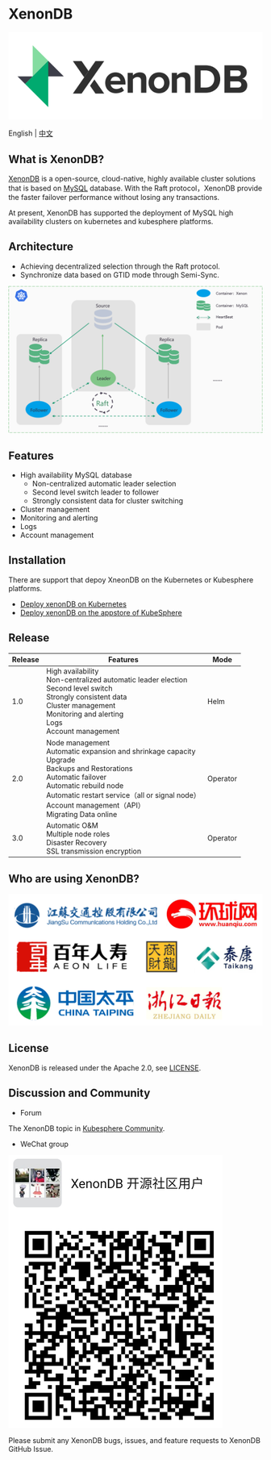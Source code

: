 
# XenonDB
 ![](docs/images/logo_xenondb.png) <br>

English | [中文](README_zh.md) 

## What is XenonDB?

[XenonDB](https://github.com/radondb/xenondb) is a open-source, cloud-native, highly available cluster solutions that is based on [MySQL](https://MySQL.org) database. With the Raft protocol，XenonDB provide the faster failover performance without losing any transactions. 

At present, XenonDB has supported the deployment of MySQL high availability clusters on kubernetes and kubesphere platforms.

## Architecture

- Achieving decentralized selection through the Raft protocol.
- Synchronize data based on GTID mode through Semi-Sync.

![](docs/images/XenonDB_Architecture_1.png)
## Features
- High availability MySQL database
    - Non-centralized automatic leader selection
    - Second level switch leader to follower 
    - Strongly consistent data for cluster switching
- Cluster management
- Monitoring and alerting
- Logs
- Account management

## Installation
There are support that depoy XneonDB on the Kubernetes or Kubesphere platforms.

- [Deploy xenonDB on Kubernetes](docs/Kubernetes/deploy_xenondb_on_kubernetes.md) 
- [Deploy xenonDB on the appstore of KubeSphere](docs/KubeSphere/deploy_xenondb_on_kubesphere.md)

## Release
| Release | Features  | Mode |
|------|--------|--------|
| 1.0 | High availability <br>  Non-centralized automatic leader election <br>  Second level switch <br>  Strongly consistent data <br> Cluster management <br> Monitoring and alerting <br> Logs <br> Account management | Helm |
| 2.0 | Node management <br> Automatic expansion and shrinkage capacity <br> Upgrade <br> Backups and Restorations <br> Automatic failover <br> Automatic rebuild node <br> Automatic restart service（all or signal node）<br> Account management（API）<br> Migrating Data online | Operator |
| 3.0 | Automatic O&M <br> Multiple node roles <br> Disaster Recovery <br> SSL transmission encryption  | Operator |
## Who are using XenonDB?

![](docs/images/users.png)
## License

XenonDB is released under the Apache 2.0, see [LICENSE](./LICENSE).
## Discussion and Community
- Forum

The XenonDB topic in [Kubesphere Community](https://kubesphere.com.cn/forum/t/XenonDB).

- WeChat group

![](docs/images/wechat_group.png)

Please submit any XenonDB bugs, issues, and feature requests to XenonDB GitHub Issue.
